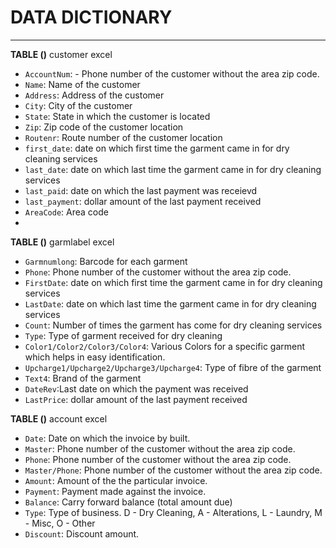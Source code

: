 # DATA DICTIONARY
--------------------------------------------------------------------------------------------------------------------

**TABLE ()** customer excel
  - `AccountNum`:  - Phone number of the customer without the area zip code.
  - `Name`: Name of the customer
  - `Address`: Address of the customer
  - `City`: City of the customer
  - `State`: State in which the customer is located
  - `Zip`: Zip code of the customer location
  - `Routenr`: Route number of the customer location
  - `first_date`: date on which first time the garment came in for dry cleaning services
  - `last_date`: date on which last time the garment came in for dry cleaning services
  - `last_paid`: date on which the last payment was receievd
  - `last_payment`: dollar amount of the last payment received
  - `AreaCode`: Area code
  - 
  
**TABLE ()**  garmlabel excel
  - `Garmnumlong`: Barcode for each garment
  - `Phone`: Phone number of the customer without the area zip code.
  - `FirstDate`: date on which first time the garment came in for dry cleaning services
  - `LastDate`: date on which last time the garment came in for dry cleaning services
  - `Count`: Number of times the garment has come for dry cleaning services
  - `Type`: Type of garment received for dry cleaning
  - `Color1/Color2/Color3/Color4`: Various Colors for a specific garment which helps in easy identification.
  - `Upcharge1/Upcharge2/Upcharge3/Upcharge4`: Type of fibre of the garment
  - `Text4`: Brand of the garment
  - `DateRev`:Last date on which the payment was received
  - `LastPrice`: dollar amount of the last payment received


**TABLE ()** account excel
  - `Date`: Date on which the invoice by built. 
  - `Master`: Phone number of the customer without the area zip code.
  - `Phone`: Phone number of the customer without the area zip code.
  - `Master/Phone`: Phone number of the customer without the area zip code.
  - `Amount`: Amount of the the particular invoice.
  - `Payment`: Payment made against the invoice.
  - `Balance`: Carry forward balance (total amount due)
  - `Type`: Type of business. D - Dry Cleaning, A - Alterations, L - Laundry, M - Misc, O - Other
  - `Discount`: Discount amount.
  

